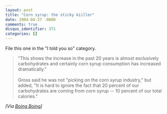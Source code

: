 ```yaml
---
layout: post
title: "Corn syrup: the sticky kiiller"
date: 2004-04-27 -0800
comments: true
disqus_identifier: 371
categories: []
---
```

File this one in the "I told you so" category.

> "This shows the increase in the past 20 years is almost exclusively
> carbohydrates and certainly corn syrup consumption has increased
> dramatically." \
> \
> Gross said he was not "picking on the corn syrup industry," but added,
> "It is hard to ignore the fact that 20 percent of our carbohydrates
> are coming from corn syrup -- 10 percent of our total calories."

*[Via [Boing
Boing](http://www.boingboing.net/2004/04/25/corn_syrup_the_stick.html)]*

